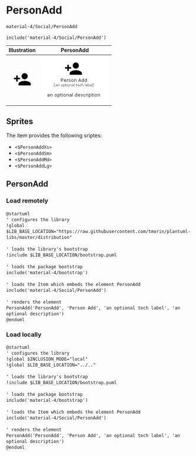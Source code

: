 # PersonAdd


```text
material-4/Social/PersonAdd
```

```text
include('material-4/Social/PersonAdd')
```



| Illustration | PersonAdd |
| :---: | :---: |
| ![illustration for Illustration](../../material-4/Social/PersonAdd.png) | ![illustration for PersonAdd](../../material-4/Social/PersonAdd.Local.png) |



## Sprites
The item provides the following sriptes:

- `<$PersonAddXs>`
- `<$PersonAddSm>`
- `<$PersonAddMd>`
- `<$PersonAddLg>`





## PersonAdd

### Load remotely
```plantuml
@startuml
' configures the library
!global $LIB_BASE_LOCATION="https://raw.githubusercontent.com/tmorin/plantuml-libs/master/distribution"

' loads the library's bootstrap
!include $LIB_BASE_LOCATION/bootstrap.puml

' loads the package bootstrap
include('material-4/bootstrap')

' loads the Item which embeds the element PersonAdd
include('material-4/Social/PersonAdd')

' renders the element
PersonAdd('PersonAdd', 'Person Add', 'an optional tech label', 'an optional description')
@enduml
```

### Load locally
```plantuml
@startuml
' configures the library
!global $INCLUSION_MODE="local"
!global $LIB_BASE_LOCATION="../.."

' loads the library's bootstrap
!include $LIB_BASE_LOCATION/bootstrap.puml

' loads the package bootstrap
include('material-4/bootstrap')

' loads the Item which embeds the element PersonAdd
include('material-4/Social/PersonAdd')

' renders the element
PersonAdd('PersonAdd', 'Person Add', 'an optional tech label', 'an optional description')
@enduml
```


